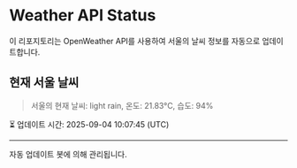 
# Weather API Status

이 리포지토리는 OpenWeather API를 사용하여 서울의 날씨 정보를 자동으로 업데이트합니다.

## 현재 서울 날씨
> 서울의 현재 날씨: light rain, 온도: 21.83°C, 습도: 94%

⏳ 업데이트 시간: 2025-09-04 10:07:45 (UTC)

---
자동 업데이트 봇에 의해 관리됩니다.
